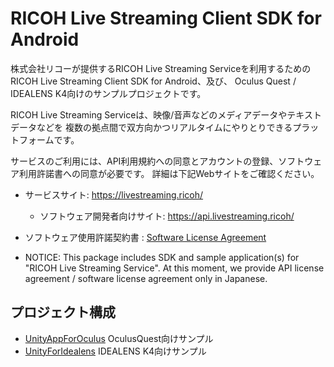 # RICOH Live Streaming Client SDK for Android

株式会社リコーが提供するRICOH Live Streaming Serviceを利用するためのRICOH Live Streaming Client SDK for Android、及び、 Oculus Quest / IDEALENS K4向けのサンプルプロジェクトです。

RICOH Live Streaming Serviceは、映像/音声などのメディアデータやテキストデータなどを
複数の拠点間で双方向かつリアルタイムにやりとりできるプラットフォームです。

サービスのご利用には、API利用規約への同意とアカウントの登録、ソフトウェア利用許諾書への同意が必要です。
詳細は下記Webサイトをご確認ください。

* サービスサイト: https://livestreaming.ricoh/
  * ソフトウェア開発者向けサイト: https://api.livestreaming.ricoh/
* ソフトウェア使用許諾契約書 : [Software License Agreement](SoftwareLicenseAgreement.txt)

* NOTICE: This package includes SDK and sample application(s) for "RICOH Live Streaming Service".
At this moment, we provide API license agreement / software license agreement only in Japanese.


## プロジェクト構成

* [UnityAppForOculus](UnityAppForOculus) OculusQuest向けサンプル
* [UnityForIdealens](UnityForIdealens) IDEALENS K4向けサンプル
